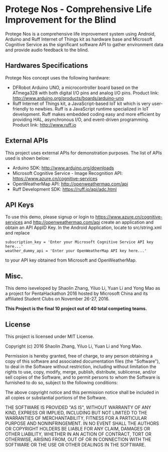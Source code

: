 Protege Nos - Comprehensive Life Improvement for the Blind
===================

Protege Nos is a comprehensive life improvement system using Android, Arduino and Ruff Internet of Things kit as hardware base and Microsoft Cognitive Service as the significant software API to gather environment data and provide audio feedback to the blind.


Hardwares Specifications
------------
Protege Nos concept uses the following hardware:

- DFRobot Arduino UNO, a microcontroller board based on the ATmega328 with both digital I/O pins and analog I/O pins. Product link: <http://www.arduino.org/products/boards/arduino-uno>
- Ruff Internet of Things kit, a JavaScript-based IoT kit which is very user-friendly to newbies. Ruff is a JavaScript runtime specialized in IoT development. Ruff makes embedded coding easy and more efficient by providing HAL, asynchronous I/O, and event-driven programming. Product link: <http://www.ruff.io>

External APIs
-------------

This project uses external APIs for demonstration purposes. The list of APIs used is shown below:

- Arduino SDK: <http://www.arduino.org/downloads>
- Microsoft Cognitive Service - Image Recognition API: <https://www.azure.cn/cognitive-services>
- OpenWeatherMap API: <http://openweathermap.com/api>
- Ruff Development SDK: <https://ruff.io/api/adc.html>


API Keys
-------------

To use this demo, please signup or login to <https://www.azure.cn/cognitive-services> and <http://openweathermap.com/api> create an application and obtain an API AppID Key. In the Android Application, locate to src/string.xml and replace
```
subscription_key = 'Enter your Microsoft Cognitive Service API key here...'
weather_dummy_api = 'Enter your OpenWeatherMap API key here...'
```

to your API key obtained from Microsoft and OpenWeatherMap.

Misc.
-------------------

This demo iseveloped by Shaolin Zhang, Yiluo Li, Yuan Li and Yong Mao as a project for PentaHackathon 2016 hosted by Microsoft China and its affiliated Student Clubs on November 26-27, 2016.

**This Project is the final 10 project out of 40 total competing teams.**

License
-------------------

This project is licensed under MIT License.

Copyright (c) 2016 Shaolin Zhang, Yiluo Li, Yuan Li and Yong Mao.

Permission is hereby granted, free of charge, to any person obtaining a copy
of this software and associated documentation files (the "Software"), to deal
in the Software without restriction, including without limitation the rights
to use, copy, modify, merge, publish, distribute, sublicense, and/or sell
copies of the Software, and to permit persons to whom the Software is
furnished to do so, subject to the following conditions:

The above copyright notice and this permission notice shall be included in all
copies or substantial portions of the Software.

THE SOFTWARE IS PROVIDED "AS IS", WITHOUT WARRANTY OF ANY KIND, EXPRESS OR
IMPLIED, INCLUDING BUT NOT LIMITED TO THE WARRANTIES OF MERCHANTABILITY,
FITNESS FOR A PARTICULAR PURPOSE AND NONINFRINGEMENT. IN NO EVENT SHALL THE
AUTHORS OR COPYRIGHT HOLDERS BE LIABLE FOR ANY CLAIM, DAMAGES OR OTHER
LIABILITY, WHETHER IN AN ACTION OF CONTRACT, TORT OR OTHERWISE, ARISING FROM,
OUT OF OR IN CONNECTION WITH THE SOFTWARE OR THE USE OR OTHER DEALINGS IN THE
SOFTWARE.

